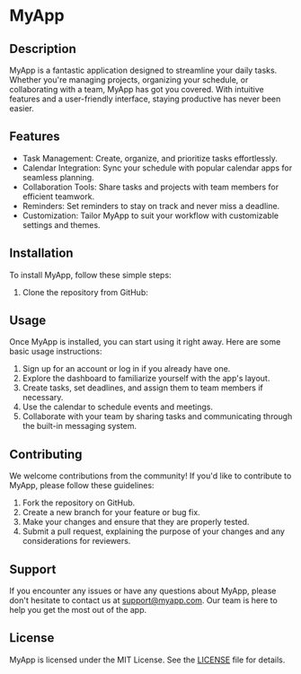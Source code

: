 # MyApp

## Description

MyApp is a fantastic application designed to streamline your daily tasks. Whether you're managing projects, organizing your schedule, or collaborating with a team, MyApp has got you covered. With intuitive features and a user-friendly interface, staying productive has never been easier.

## Features

- Task Management: Create, organize, and prioritize tasks effortlessly.
- Calendar Integration: Sync your schedule with popular calendar apps for seamless planning.
- Collaboration Tools: Share tasks and projects with team members for efficient teamwork.
- Reminders: Set reminders to stay on track and never miss a deadline.
- Customization: Tailor MyApp to suit your workflow with customizable settings and themes.

## Installation

To install MyApp, follow these simple steps:

1. Clone the repository from GitHub:



## Usage

Once MyApp is installed, you can start using it right away. Here are some basic usage instructions:

1. Sign up for an account or log in if you already have one.
2. Explore the dashboard to familiarize yourself with the app's layout.
3. Create tasks, set deadlines, and assign them to team members if necessary.
4. Use the calendar to schedule events and meetings.
5. Collaborate with your team by sharing tasks and communicating through the built-in messaging system.

## Contributing

We welcome contributions from the community! If you'd like to contribute to MyApp, please follow these guidelines:

1. Fork the repository on GitHub.
2. Create a new branch for your feature or bug fix.
3. Make your changes and ensure that they are properly tested.
4. Submit a pull request, explaining the purpose of your changes and any considerations for reviewers.

## Support

If you encounter any issues or have any questions about MyApp, please don't hesitate to contact us at support@myapp.com. Our team is here to help you get the most out of the app.

## License

MyApp is licensed under the MIT License. See the [LICENSE](LICENSE) file for details.


